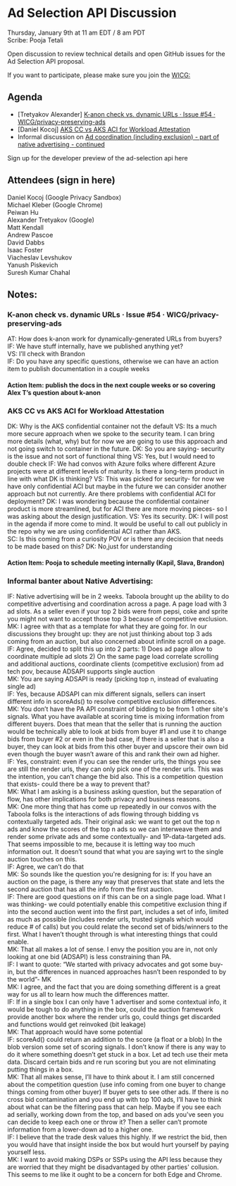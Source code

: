 # Ad Selection API Discussion
Thursday, January 9th  at 11 am EDT /  8 am PDT   
Scribe: Pooja Tetali  

Open discussion to review technical details and open GitHub issues for the Ad Selection API proposal.

If you want to participate, please make sure you join the [WICG: ](https://www.w3.org/community/wicg/)

## Agenda
- [Tretyakov Alexander] [K-anon check vs. dynamic URLs · Issue #54 · WICG/privacy-preserving-ads](https://github.com/WICG/privacy-preserving-ads/issues/54)   
- [Daniel Kocoj] [AKS CC vs AKS ACI for Workload Attestation](https://github.com/WICG/privacy-preserving-ads/blob/646def61fa4a9ace3dc70c32ce1f36a05c88224a/deployment-scripts/azure/buyer-seller-services/release-4.3/services/virtual_node/main.tf#L44)  
- Informal discussion on [Ad coordination (including exclusion) - part of native advertising - continued](https://github.com/WICG/privacy-preserving-ads/issues/69) 

Sign up for the developer preview of the ad-selection api here 

## Attendees (sign in here) 
Daniel Kocoj (Google Privacy Sandbox)    
Michael Kleber (Google Chrome)    
Peiwan Hu    
Alexander Tretyakov (Google)    
Matt Kendall   
Andrew Pascoe   
David Dabbs   
Isaac Foster    
Viacheslav Levshukov   
Yanush Piskevich   
Suresh Kumar Chahal   
## Notes:
### K-anon check vs. dynamic URLs · Issue #54 · WICG/privacy-preserving-ads

AT: How does k-anon work for dynamically-generated URLs from buyers?   
IF: We have stuff internally, have we published anything yet?    
VS: I’ll check with Brandon   
IF: Do you have any specific questions, otherwise we can have an action item to publish documentation in a couple weeks   
#### Action Item: publish the docs in the next couple weeks or so covering Alex T’s question about k-anon   
### AKS CC vs AKS ACI for Workload Attestation   
DK: Why is the AKS confidential container not the default 
VS: Its a much more secure approach when we spoke to the security team. I can bring more details (what, why) but for now we are going to use this approach and not going switch to container in the future. 
DK: So you are saying- security is the issue and not sort of functional thing
VS: Yes, but I would need to double check 
IF: We had convos with Azure folks where different Azure projects were at different levels of maturity. Is there a long-term product in line with what DK is thinking? 
VS: This was picked for security- for now we have only confidential ACI but maybe in the future we can consider another approach but not currently. Are there problems with confidential ACI for deployment? 
DK: I was wondering because the confidential container product is more streamlined, but for ACI there are more moving pieces- so I was asking about the design justification. 
VS: Yes its security. 
DK: I will post in the agenda if more come to mind. It would be useful to call out publicly in the repo why we are using confidential ACI rather than AKS.  
SC: Is this coming from a curiosity POV or is there any decision that needs to be made based on this? 
DK: No,just for understanding 
#### Action Item: Pooja to schedule meeting internally (Kapil, Slava, Brandon) 

### Informal banter about Native Advertising: 

IF: Native advertising will be in 2 weeks. Taboola brought up the ability to do competitive advertising and coordination across a page. A page load with 3 ad slots. As a seller even if your top 2 bids were from pepsi, coke and sprite you might not want to accept those top 3 because of competitive exclusion.    
MK: I agree with that as a template for what they are going for. In our discussions they brought up: they are not just thinking about top 3 ads coming from an auction, but also concerned about infinite scroll on a page.    
IF: Agree, decided to split this up into 2 parts: 1) Does ad page allow to coordinate multiple ad slots 2) On the same page load correlate scrolling and additional auctions, coordinate clients (competitive exclusion) from ad tech pov, because ADSAPI supports single auction    
MK: You are saying ADSAPI is ready (picking top n, instead of evaluating single ad)    
IF: Yes, because ADSAPI can mix different signals, sellers can insert different info in scoreAds() to resolve competitive exclusion differences.    
MK: You don’t have the PA API constraint of bidding to be from 1 other site's signals. What you have available at scoring time is mixing information from different buyers.  Does that mean that the seller that is running the auction would be technically able to look at bids from buyer #1 and use it to change bids from buyer #2 or even in the bad case, if there is a seller that is also a buyer, they can look at bids from this other buyer and upscore their own bid even though the buyer wasn’t aware of this and rank their own ad higher.    
IF: Yes, constraint: even if you can see the render urls, the things you see are still the render urls, they can only pick one of the render urls. This was the intention, you can’t change the bid also. This is a competition question that exists- could there be a way to prevent that?    
MK: What I am asking is a business asking question, but the separation of flow, has other implications for both privacy and business reasons.    
MK: One more thing that has come up repeatedly in our convos with the Taboola folks is the interactions of ads flowing through bidding vs contextually targeted ads. Their original ask: we want to get out the top n ads and know the scores of the top n ads so we can interweave them and render some private ads and some contextually- and 1P-data-targeted ads. That seems impossible to me, because it is letting way too much information out. It doesn’t sound that what you are saying wrt to the single auction touches on this.    
IF: Agree, we can’t do that    
MK: So sounds like the question you're designing for is: If you have an auction on the page, is there any way that preserves that state and lets the second auction that has all the info from the first auction.    
IF: There are good questions on if this can be on a single page load. What I was thinking- we could potentially enable this competitive exclusion thing if into the second auction went into the first part, includes a set of info, limited as much as possible (includes render urls, trusted signals which would reduce # of calls) but you could relate the second set of bids/winners to the first. What I haven’t thought through is what interesting things that could enable.    
MK: That all makes a lot of sense. I envy the position you are in, not only looking at one bid (ADSAPI) is less constraining than PA.    
IF: I want to quote: “We started with privacy advocates and got some buy-in, but the differences in nuanced approaches hasn’t been responded to by the world”- MK    
MK: I agree, and the fact that you are doing something different is a great way for us all to learn how much the differences matter.    
IF: If in a single box I can only have 1 advertiser and some contextual info, it would be tough to do anything in the box, could the auction framework provide another box where the render urls go, could things get discarded and functions would get reinvoked (bit leakage)     
MK: That approach would have some potential   
IF: scoreAd() could return an addition to the score (a float or a blob) In the blob version some set of scoring signals. I don’t know if there is any way to do it where something doesn’t get stuck in a box. Let ad tech use their meta data. Discard certain bids and re run scoring but you are not eliminating putting things in a box.    
MK: That all makes sense, I’ll have to think about it. I am still concerned about the competition question (use info coming from one buyer to change things coming from other buyer) If buyer gets to see other ads. If there is no cross bid contamination and you end up with top 100 ads, I’ll have to think about what can be the filtering pass that can help. Maybe if you see each ad serially, working down from the top, and based on ads you've seen you can decide to keep each one or throw it? Then a seller can’t promote information from a lower-down ad to a higher one.    
IF: I believe that the trade desk values this highly. If we restrict the bid, then you would have that insight inside the box but would hurt yourself by paying yourself less.    
MK: I want to avoid making DSPs or SSPs using the API less because they are worried that they might be disadvantaged by other parties' collusion. This seems to me like it ought to be a concern for both Edge and Chrome.    

